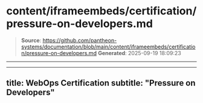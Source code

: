 # content/iframeembeds/certification/pressure-on-developers.md

> **Source**: https://github.com/pantheon-systems/documentation/blob/main/content/iframeembeds/certification/pressure-on-developers.md
> **Generated**: 2025-09-19 18:09:23

---

---
title: WebOps Certification
subtitle: "Pressure on Developers"
---

<Partial file="certification-guide/pressure-on-developers.md" />
